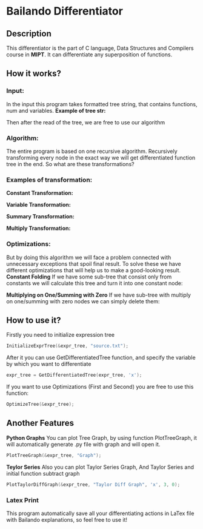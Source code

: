 Bailando Differentiator
====
## Description
This differentiator is the part of C language, Data Structures and Compilers course in **MIPT**. 
It can differentiate any superposition of functions.
## How it works?
### Input:
In the input this program takes formatted tree string, that contains functions, num and variables.
**Example of tree str:**

Then after the read of the tree, we are free to use our algorithm
### Algorithm:
The entire program is based on one recursive algorithm. Recursively transforming every node in the exact way we will get differentiated function tree in the end. So what are these transformations?
### Examples of transformation:
**Constant Transformation:**

**Variable Transformation:**

**Summary Transformation:**

**Multiply Transformation:**
### Optimizations:
But by doing this algorithm we will face a problem connected with unnecessary exceptions that spoil final result.
To solve these we have different optimizations that will help us to make a good-looking result.
**Constant Folding**
If we have some sub-tree that consist only from constants we will calculate this tree and turn it into one constant node:

**Multiplying on One/Summing with Zero**
If we have sub-tree with multiply on one/summing with zero nodes we can simply delete them:

## How to use it?
Firstly you need to initialize expression tree
```c
InitializeExprTree(&expr_tree, "source.txt");
```
After it you can use GetDifferentiatedTree function, and specify the variable by which you want to differentiate
```c
expr_tree = GetDifferentiatedTree(expr_tree, 'x');
```
If you want to use Optimizations (First and Second) you are free to use this function:
```c
OptimizeTree(&expr_tree);
```
## Another Features
**Python Graphs**
You can plot Tree Graph, by using function PlotTreeGraph, it will automatically generate .py file with graph and will open it.
```c
PlotTreeGraph(&expr_tree, "Graph");
```
**Teylor Series**
Also you can plot Taylor Series Graph, And Taylor Series and initial function subtract graph
```c
PlotTaylorDiffGraph(&expr_tree, "Taylor Diff Graph", 'x', 3, 0);
```
### Latex Print
This program automatically save all your differentiating actions in LaTex file with Bailando explanations, so feel free to use it!
